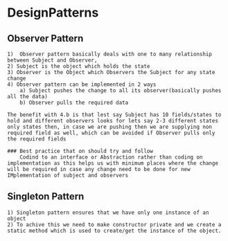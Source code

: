 # DesignPatterns

## Observer Pattern
	1)  Observer pattern basically deals with one to many relationship between Subject and Observer,
	2) Subject is the object which holds the state
	3) Observer is the Object which Observers the Subject for any state change
	4) Observer pattern can be implemented in 2 ways
		a) Subject pushes the change to all its observer(basically pushes all the data)
		b) Observer pulls the required data

	The benefit with 4.b is that lest say Subject has 10 fields/states to hold and different observers looks for lets say 2-3 different states only states then, in case we are pushing then we are supplying non required field as well, which can be avoided if Observer pulls only the required fields

	### Best practice that on should try and follow
		Codind to an interface or Abstraction rather than coding on implementation as this helps us with minimum places where the change will be required in case any change need to be done for new IMplementation of subject and observers

## Singleton Pattern
	1) Singleton pattern ensures that we have only one instance of an object
	2) To achive this we need to make constructor private and we create a static method which is used to create/get the instance of the object.
